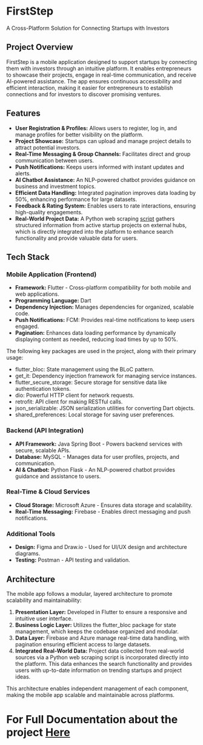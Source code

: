 # FirstStep 

A Cross-Platform Solution for Connecting Startups with Investors

## Project Overview

FirstStep is a mobile application designed to support startups by connecting them with investors through an intuitive platform. It enables entrepreneurs to showcase their projects, engage in real-time communication, and receive AI-powered assistance. The app ensures continuous accessibility and efficient interaction, making it easier for entrepreneurs to establish connections and for investors to discover promising ventures.

## Features

- **User Registration & Profiles:** Allows users to register, log in, and manage profiles for better visibility on the platform.
- **Project Showcase:** Startups can upload and manage project details to attract potential investors.
- **Real-Time Messaging & Group Channels:** Facilitates direct and group communication between users.
- **Push Notifications:** Keeps users informed with instant updates and alerts.
- **AI Chatbot Assistance:** An NLP-powered chatbot provides guidance on business and investment topics.
- **Efficient Data Handling:** Integrated pagination improves data loading by 50%, enhancing performance for large datasets.
- **Feedback & Rating System:** Enables users to rate interactions, ensuring high-quality engagements.
- **Real-World Project Data:** A Python web scraping [script](https://github.com/MaryamMansour/web_scraping) gathers structured information from active startup projects on external hubs, which is directly integrated into the platform to enhance search functionality and provide valuable data for users.

## Tech Stack

### Mobile Application (Frontend)
- **Framework:** Flutter - Cross-platform compatibility for both mobile and web applications.
- **Programming Language:** Dart
- **Dependency Injection:**  Manages dependencies for organized, scalable code.
- **Push Notifications:** FCM: Provides real-time notifications to keep users engaged.
- **Pagination:** Enhances data loading performance by dynamically displaying content as needed, reducing load times by up to 50%.

The following key packages are used in the project, along with their primary usage:

  - flutter_bloc:  State management using the BLoC pattern.
  - get_it:   Dependency injection framework for managing service instances.
  - flutter_secure_storage:   Secure storage for sensitive data like authentication tokens.
  - dio:   Powerful HTTP client for network requests.
  - retrofit:   API client for making RESTful calls.
  - json_serializable:   JSON serialization utilities for converting Dart objects.
  - shared_preferences:   Local storage for saving user preferences.


### Backend (API Integration)
- **API Framework:** Java Spring Boot - Powers backend services with secure, scalable APIs.
- **Database:** MySQL - Manages data for user profiles, projects, and communication.
- **AI & Chatbot:** Python Flask - An NLP-powered chatbot provides guidance and assistance to users.

### Real-Time & Cloud Services
- **Cloud Storage:** Microsoft Azure - Ensures data storage and scalability.
- **Real-Time Messaging:** Firebase - Enables direct messaging and push notifications.

### Additional Tools
- **Design:** Figma and Draw.io - Used for UI/UX design and architecture diagrams.
- **Testing:** Postman - API testing and validation.

## Architecture

The mobile app follows a modular, layered architecture to promote scalability and maintainability:

1. **Presentation Layer:** Developed in Flutter to ensure a responsive and intuitive user interface.
2. **Business Logic Layer:** Utilizes the flutter_bloc package for state management, which keeps the codebase organized and modular.
3. **Data Layer:** Firebase and Azure manage real-time data handling, with pagination ensuring efficient access to large datasets.
4. **Integrated Real-World Data:** Project data collected from real-world sources via a Python web scraping script is incorporated directly into the platform. This data enhances the search functionality and provides users with up-to-date information on trending startups and project ideas.

This architecture enables independent management of each component, making the mobile app scalable and maintainable across platforms.

# For Full Documentation about the project [Here](https://docs.google.com/document/d/1xAtpBVCKmW0jkHlYsKmSrE94uBzMT5Hp/edit?usp=sharing&ouid=112704548038309970121&rtpof=true&sd=true) 

